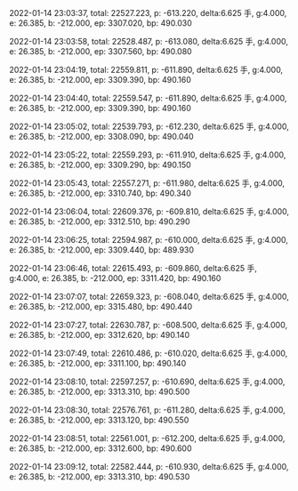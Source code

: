 2022-01-14 23:03:37, total: 22527.223, p: -613.220, delta:6.625 手, g:4.000, e: 26.385, b: -212.000, ep: 3307.020, bp: 490.030

2022-01-14 23:03:58, total: 22528.487, p: -613.080, delta:6.625 手, g:4.000, e: 26.385, b: -212.000, ep: 3307.560, bp: 490.080

2022-01-14 23:04:19, total: 22559.811, p: -611.890, delta:6.625 手, g:4.000, e: 26.385, b: -212.000, ep: 3309.390, bp: 490.160

2022-01-14 23:04:40, total: 22559.547, p: -611.890, delta:6.625 手, g:4.000, e: 26.385, b: -212.000, ep: 3309.390, bp: 490.160

2022-01-14 23:05:02, total: 22539.793, p: -612.230, delta:6.625 手, g:4.000, e: 26.385, b: -212.000, ep: 3308.090, bp: 490.040

2022-01-14 23:05:22, total: 22559.293, p: -611.910, delta:6.625 手, g:4.000, e: 26.385, b: -212.000, ep: 3309.290, bp: 490.150

2022-01-14 23:05:43, total: 22557.271, p: -611.980, delta:6.625 手, g:4.000, e: 26.385, b: -212.000, ep: 3310.740, bp: 490.340

2022-01-14 23:06:04, total: 22609.376, p: -609.810, delta:6.625 手, g:4.000, e: 26.385, b: -212.000, ep: 3312.510, bp: 490.290

2022-01-14 23:06:25, total: 22594.987, p: -610.000, delta:6.625 手, g:4.000, e: 26.385, b: -212.000, ep: 3309.440, bp: 489.930

2022-01-14 23:06:46, total: 22615.493, p: -609.860, delta:6.625 手, g:4.000, e: 26.385, b: -212.000, ep: 3311.420, bp: 490.160

2022-01-14 23:07:07, total: 22659.323, p: -608.040, delta:6.625 手, g:4.000, e: 26.385, b: -212.000, ep: 3315.480, bp: 490.440

2022-01-14 23:07:27, total: 22630.787, p: -608.500, delta:6.625 手, g:4.000, e: 26.385, b: -212.000, ep: 3312.620, bp: 490.140

2022-01-14 23:07:49, total: 22610.486, p: -610.020, delta:6.625 手, g:4.000, e: 26.385, b: -212.000, ep: 3311.100, bp: 490.140

2022-01-14 23:08:10, total: 22597.257, p: -610.690, delta:6.625 手, g:4.000, e: 26.385, b: -212.000, ep: 3313.310, bp: 490.500

2022-01-14 23:08:30, total: 22576.761, p: -611.280, delta:6.625 手, g:4.000, e: 26.385, b: -212.000, ep: 3313.120, bp: 490.550

2022-01-14 23:08:51, total: 22561.001, p: -612.200, delta:6.625 手, g:4.000, e: 26.385, b: -212.000, ep: 3312.600, bp: 490.600

2022-01-14 23:09:12, total: 22582.444, p: -610.930, delta:6.625 手, g:4.000, e: 26.385, b: -212.000, ep: 3313.310, bp: 490.530